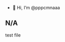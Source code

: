 - 👋 Hi, I’m @pppcmnaaa

## N/A
test file

<!---
pppcmnaaa/pppcmnaaa is a ✨ special ✨ repository because its `README.md` (this file) appears on your GitHub profile.
You can click the Preview link to take a look at your changes.
--->
